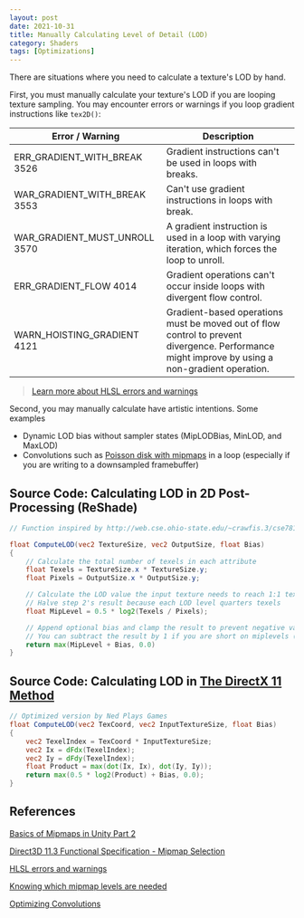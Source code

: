 ```yaml
---
layout: post
date: 2021-10-31
title: Manually Calculating Level of Detail (LOD)
category: Shaders
tags: [Optimizations]
---
```


There are situations where you need to calculate a texture's LOD by hand.

First, you must manually calculate your texture's LOD if you are looping texture sampling. You may encounter errors or warnings if you loop gradient instructions like `tex2D()`:

Error / Warning | Description
--------------- | -----------
ERR_GRADIENT_WITH_BREAK 3526  | Gradient instructions can't be used in loops with breaks.
WAR_GRADIENT_WITH_BREAK 3553  | Can't use gradient instructions in loops with break.
WAR_GRADIENT_MUST_UNROLL 3570 | A gradient instruction is used in a loop with varying iteration, which forces the loop to unroll.
ERR_GRADIENT_FLOW 4014        | Gradient operations can't occur inside loops with divergent flow control.
WARN_HOISTING_GRADIENT 4121   | Gradient-based operations must be moved out of flow control to prevent divergence. Performance might improve by using a non-gradient operation.

> [Learn more about HLSL errors and warnings](https://docs.microsoft.com/en-us/windows/win32/direct3dhlsl/hlsl-errors-and-warnings)

Second, you may manually calculate have artistic intentions. Some examples

+ Dynamic LOD bias without sampler states (MipLODBias, MinLOD, and MaxLOD)
+ Convolutions such as [Poisson disk with mipmaps](https://john-chapman.github.io/2019/03/29/convolution.html) in a loop (especially if you are writing to a downsampled framebuffer)

## Source Code: Calculating LOD in 2D Post-Processing (ReShade)

```glsl
// Function inspired by http://web.cse.ohio-state.edu/~crawfis.3/cse781/Readings/MipMapLevels-Blog.html

float ComputeLOD(vec2 TextureSize, vec2 OutputSize, float Bias)
{
    // Calculate the total number of texels in each attribute
    float Texels = TextureSize.x * TextureSize.y;
    float Pixels = OutputSize.x * OutputSize.y;

    // Calculate the LOD value the input texture needs to reach 1:1 texel:pixel ratio
    // Halve step 2's result because each LOD level quarters texels
    float MipLevel = 0.5 * log2(Texels / Pixels);

    // Append optional bias and clamp the result to prevent negative values
    // You can subtract the result by 1 if you are short on miplevels (The GPU will bilinearly interpolate to the last miplevel)
    return max(MipLevel + Bias, 0.0)
}
```

## Source Code: Calculating LOD in [The DirectX 11 Method](https://microsoft.github.io/DirectX-Specs/d3d/archive/D3D11_3_FunctionalSpec.htm#7.18.10%20Mipmap%20Selection)

```glsl
// Optimized version by Ned Plays Games
float ComputeLOD(vec2 TexCoord, vec2 InputTextureSize, float Bias)
{
    vec2 TexelIndex = TexCoord * InputTextureSize;
    vec2 Ix = dFdx(TexelIndex);
    vec2 Iy = dFdy(TexelIndex);
    float Product = max(dot(Ix, Ix), dot(Iy, Iy));
    return max(0.5 * log2(Product) + Bias, 0.0);
}
```

## References

[Basics of Mipmaps in Unity Part 2](https://www.youtube.com/watch?v=2G0Sime3OH0)

[Direct3D 11.3  Functional Specification - Mipmap Selection](https://microsoft.github.io/DirectX-Specs/d3d/archive/D3D11_3_FunctionalSpec.htm#7.18.10%20Mipmap%20Selection)

[HLSL errors and warnings](https://docs.microsoft.com/en-us/windows/win32/direct3dhlsl/hlsl-errors-and-warnings)

[Knowing which mipmap levels are needed](http://web.cse.ohio-state.edu/~crawfis.3/cse781/Readings/MipMapLevels-Blog.html)

[Optimizing Convolutions](https://john-chapman.github.io/2019/03/29/convolution.html)
